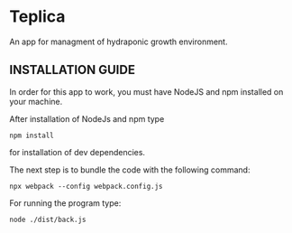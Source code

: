 # Teplica

An app for managment of hydraponic growth environment.

## INSTALLATION GUIDE

In order for this app to work, you must have NodeJS and npm installed on your machine.

After installation of NodeJs and npm type

```
npm install
```

for installation of dev dependencies.

The next step is to bundle the code with the following command:

```
npx webpack --config webpack.config.js
```

For running the program type:

```
node ./dist/back.js
```
